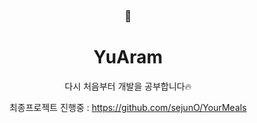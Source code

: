 <div align="center">
      <h3>🌱</h3>
        <h1>YuAram</h1>
  다시 처음부터 개발을 공부합니다🔥
      
  최종프로젝트 진행중 : https://github.com/sejunO/YourMeals
</div>
